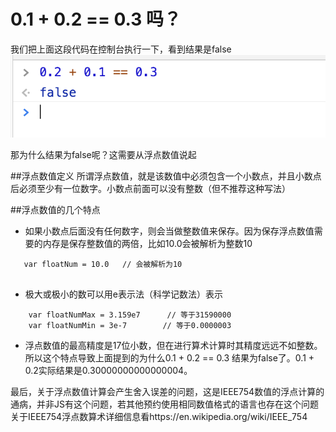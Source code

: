 # 0.1 + 0.2 == 0.3 吗？

我们把上面这段代码在控制台执行一下，看到结果是false
![图片](../img/floatNum.png)

那为什么结果为false呢？这需要从浮点数值说起

##浮点数值定义
所谓浮点数值，就是该数值中必须包含一个小数点，并且小数点后必须至少有一位数字。小数点前面可以没有整数（但不推荐这种写法）

##浮点数值的几个特点

 - 如果小数点后面没有任何数字，则会当做整数值来保存。因为保存浮点数值需要的内存是保存整数值的两倍，比如10.0会被解析为整数10
 ```
    var floatNum = 10.0   // 会被解析为10
    
 ```
 - 极大或极小的数可以用e表示法（科学记数法）表示
 
 ```
     var floatNumMax = 3.159e7      // 等于31590000
     var floatNumMin = 3e-7        // 等于0.0000003
  ```
 - 浮点数值的最高精度是17位小数，但在进行算术计算时其精度远远不如整数。所以这个特点导致上面提到的为什么0.1 + 0.2 == 0.3 结果为false了。0.1 + 0.2实际结果是0.30000000000000004。
 
最后，关于浮点数值计算会产生舍入误差的问题，这是IEEE754数值的浮点计算的通病，并非JS有这个问题，若其他预约使用相同数值格式的语言也存在这个问题
关于IEEE754浮点数算术详细信息看https://en.wikipedia.org/wiki/IEEE_754

